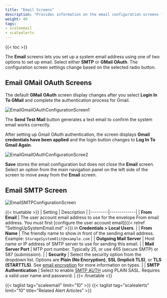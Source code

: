 ```yaml
---
title: "Email Screens"
description: "Provides information on the email configuration screens for SMTP and GMail OAuth."
weight: 40
tags:
- scaleemail
- scalealerts
---
```



{{< toc >}}


The **Email** screens lets you set up a system email address using one of two options to set up email. Select either **SMTP** or **GMail OAuth**. 
The configuration screen settings change based on the selected radio button. 

## Email GMail OAuth Screens
The default **GMail OAuth** screen display changes after you select **Login In To GMail** and complete the authentication process for Gmail. 

![EmailGmailOAuthConfigurationScreen1](/images/SCALE/22.12/EmailGmailOAuthConfigurationScreen1.png "Email Gmail OAuth Screen")

The **Send Test Mail** button generates a test email to confirm the system email works correctly.

After setting up Gmail OAuth authentication, the screen displays **Gmail credentials have been applied** and the login button changes to **Log In To Gmail Again**.

![EmailGmailOAuthConfigurationScree2](/images/SCALE/22.12/EmailGmailOAuthConfigurationScreen2.png "Email Gmail OAuth Saved")

**Save** stores the email configuration but does not close the **Email** screen. Select an option from the main navigation panel on the left side of the screen to move away from the **Email** screen.

## Email SMTP Screen

![EmailSMTPConfigurationScreen](/images/SCALE/22.12/EmailSMTPConfigurationScreen.png "Email SMTP Screen")

{{< truetable >}}
| Setting | Description |
|---------|-------------|
| **From Email** | The user account email address to use for the envelope From email address. You must first [configure the user account email]({{< relref "SettingUpSystemEmail.md" >}}) in **Credentials > Local Users**. |
| **From Name** | The friendly name to show in front of the sending email address. Example: `StorageSystem01it@example.com` |
| **Outgoing Mail Server** | Host name or IP address of SMTP server to use for sending this email. |
| **Mail Server Port** | MTP port number. Typically 25, or use 465 (secure SMTP) or 587 (submission). |
| **Security** | Select the security option from the dropdown list. Options are **Plain (No Encryption)**, **SSL (Implicit TLS)**, or **TLS (STARTTLS)**. See [email encryption](https://www.fastmail.com/help/technical/ssltlsstarttls.html) for more information on types. |
| **SMTP Authentication** | Select to enable [SMTP AUTH](https://en.wikipedia.org/wiki/SMTP_Authentication) using PLAIN SASL. Requires a valid user name and password. |
{{< /truetable >}}

{{< taglist tag="scaleemail" limit="10" >}}
{{< taglist tag="scalealerts" limit="10" title="Related Alert Articles" >}}